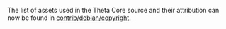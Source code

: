 The list of assets used in the Theta Core source and their attribution can now be found in [contrib/debian/copyright](../contrib/debian/copyright).
